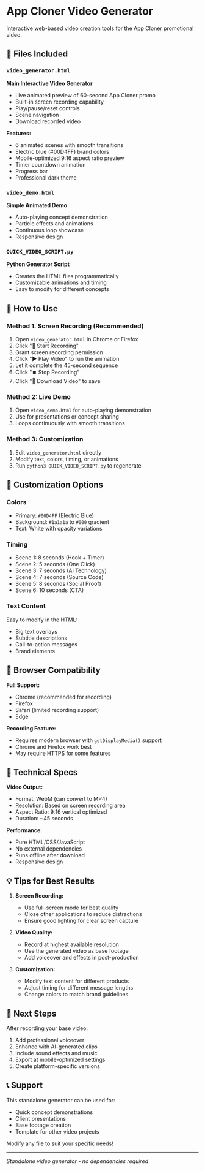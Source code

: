# App Cloner Video Generator

Interactive web-based video creation tools for the App Cloner promotional video.

## 📁 Files Included

### `video_generator.html`
**Main Interactive Video Generator**
- Live animated preview of 60-second App Cloner promo
- Built-in screen recording capability
- Play/pause/reset controls
- Scene navigation
- Download recorded video

**Features:**
- 6 animated scenes with smooth transitions
- Electric blue (#00D4FF) brand colors
- Mobile-optimized 9:16 aspect ratio preview
- Timer countdown animation
- Progress bar
- Professional dark theme

### `video_demo.html`
**Simple Animated Demo**
- Auto-playing concept demonstration
- Particle effects and animations
- Continuous loop showcase
- Responsive design

### `QUICK_VIDEO_SCRIPT.py`
**Python Generator Script**
- Creates the HTML files programmatically
- Customizable animations and timing
- Easy to modify for different concepts

## 🚀 How to Use

### Method 1: Screen Recording (Recommended)
1. Open `video_generator.html` in Chrome or Firefox
2. Click "🔴 Start Recording"
3. Grant screen recording permission
4. Click "▶️ Play Video" to run the animation
5. Let it complete the 45-second sequence
6. Click "⏹️ Stop Recording"
7. Click "💾 Download Video" to save

### Method 2: Live Demo
1. Open `video_demo.html` for auto-playing demonstration
2. Use for presentations or concept sharing
3. Loops continuously with smooth transitions

### Method 3: Customization
1. Edit `video_generator.html` directly
2. Modify text, colors, timing, or animations
3. Run `python3 QUICK_VIDEO_SCRIPT.py` to regenerate

## 🎨 Customization Options

### Colors
- Primary: `#00D4FF` (Electric Blue)
- Background: `#1a1a1a` to `#000` gradient
- Text: White with opacity variations

### Timing
- Scene 1: 8 seconds (Hook + Timer)
- Scene 2: 5 seconds (One Click)
- Scene 3: 7 seconds (AI Technology)
- Scene 4: 7 seconds (Source Code)
- Scene 5: 8 seconds (Social Proof)
- Scene 6: 10 seconds (CTA)

### Text Content
Easy to modify in the HTML:
- Big text overlays
- Subtitle descriptions
- Call-to-action messages
- Brand elements

## 📱 Browser Compatibility

**Full Support:**
- Chrome (recommended for recording)
- Firefox
- Safari (limited recording support)
- Edge

**Recording Feature:**
- Requires modern browser with `getDisplayMedia()` support
- Chrome and Firefox work best
- May require HTTPS for some features

## 🔧 Technical Specs

**Video Output:**
- Format: WebM (can convert to MP4)
- Resolution: Based on screen recording area
- Aspect Ratio: 9:16 vertical optimized
- Duration: ~45 seconds

**Performance:**
- Pure HTML/CSS/JavaScript
- No external dependencies
- Runs offline after download
- Responsive design

## 💡 Tips for Best Results

1. **Screen Recording:**
   - Use full-screen mode for best quality
   - Close other applications to reduce distractions
   - Ensure good lighting for clear screen capture

2. **Video Quality:**
   - Record at highest available resolution
   - Use the generated video as base footage
   - Add voiceover and effects in post-production

3. **Customization:**
   - Modify text content for different products
   - Adjust timing for different message lengths
   - Change colors to match brand guidelines

## 🎯 Next Steps

After recording your base video:
1. Add professional voiceover
2. Enhance with AI-generated clips
3. Include sound effects and music
4. Export at mobile-optimized settings
5. Create platform-specific versions

## 📞 Support

This standalone generator can be used for:
- Quick concept demonstrations
- Client presentations
- Base footage creation
- Template for other video projects

Modify any file to suit your specific needs!

---
*Standalone video generator - no dependencies required*